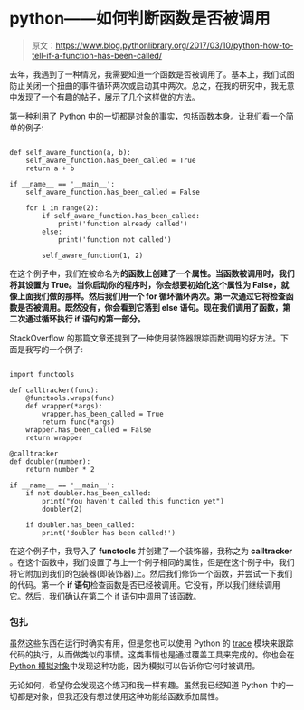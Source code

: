 # python——如何判断函数是否被调用

> 原文：<https://www.blog.pythonlibrary.org/2017/03/10/python-how-to-tell-if-a-function-has-been-called/>

去年，我遇到了一种情况，我需要知道一个函数是否被调用了。基本上，我们试图防止关闭一个扭曲的事件循环两次或启动其中两次。总之，在我的研究中，我无意中发现了一个有趣的帖子，展示了几个这样做的方法。

第一种利用了 Python 中的一切都是对象的事实，包括函数本身。让我们看一个简单的例子:

```

def self_aware_function(a, b):
    self_aware_function.has_been_called = True
    return a + b

if __name__ == '__main__':
    self_aware_function.has_been_called = False

    for i in range(2):
        if self_aware_function.has_been_called:
            print('function already called')
        else:
            print('function not called')

        self_aware_function(1, 2)

```

在这个例子中，我们在被命名为**的函数上创建了一个属性。当函数被调用时，我们将其设置为 True。当你启动你的程序时，你会想要初始化这个属性为 False，就像上面我们做的那样。然后我们用一个 for 循环循环两次。第一次通过它将检查函数是否被调用。既然没有，你会看到它落到 else 语句。现在我们调用了函数，第二次通过循环执行 if 语句的第一部分。**

StackOverflow 的那篇文章还提到了一种使用装饰器跟踪函数调用的好方法。下面是我写的一个例子:

```

import functools

def calltracker(func):
    @functools.wraps(func)
    def wrapper(*args):
        wrapper.has_been_called = True
        return func(*args)
    wrapper.has_been_called = False
    return wrapper

@calltracker
def doubler(number):
    return number * 2

if __name__ == '__main__':
    if not doubler.has_been_called:
        print("You haven't called this function yet")
        doubler(2)

    if doubler.has_been_called:
        print('doubler has been called!')

```

在这个例子中，我导入了 **functools** 并创建了一个装饰器，我称之为 **calltracker** 。在这个函数中，我们设置了与上一个例子相同的属性，但是在这个例子中，我们将它附加到我们的包装器(即装饰器)上。然后我们修饰一个函数，并尝试一下我们的代码。第一个 **if 语句**检查函数是否已经被调用。它没有，所以我们继续调用它。然后，我们确认在第二个 if 语句中调用了该函数。

### 包扎

虽然这些东西在运行时确实有用，但是您也可以使用 Python 的 [trace](https://docs.python.org/2/library/trace.html) 模块来跟踪代码的执行，从而做类似的事情。这类事情也是通过覆盖工具来完成的。你也会在 [Python 模拟对象](http://stackoverflow.com/questions/3829742/assert-that-a-method-was-called-in-a-python-unit-test)中发现这种功能，因为模拟可以告诉你它何时被调用。

无论如何，希望你会发现这个练习和我一样有趣。虽然我已经知道 Python 中的一切都是对象，但我还没有想过使用这种功能给函数添加属性。